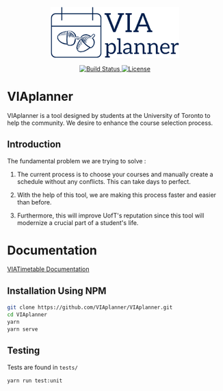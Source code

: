 <p align="center">
  <a href="https://docs.viaplanner.ca/" target="_blank">
    <img alt="VIAplanner" width="300" src="./VIA-Planner-Blue.png">
  </a>
</p>

<p align="center"> 
   <a href="https://app.netlify.com/sites/viatimetable/deploys">
    <img alt="Build Status" src="https://api.netlify.com/api/v1/badges/3b870967-d243-450c-8672-3add3187a16f/deploy-status">
  </a>
  <a href="https://github.com/VIAplanner/VIAplanner/blob/master/LICENSE">
    <img alt="License" src="https://img.shields.io/badge/license-GPL-green?style=flat">
  </a>
</p>


# VIAplanner

VIAplanner is a tool designed by students at the University of Toronto to help the community. We desire to enhance the course selection process.

## Introduction

The fundamental problem we are trying to solve :
1. The current process is to choose your courses and manually create a schedule without any conflicts. This can take days to perfect.

2. With the help of this tool, we are making this process faster and easier than before.

3. Furthermore, this will improve UofT's reputation since this tool will modernize a crucial part of a student's life.

# Documentation
[VIATimetable Documentation](https://docs.viaplanner.ca)

## Installation Using NPM

```sh
git clone https://github.com/VIAplanner/VIAplanner.git
cd VIAplanner
yarn
yarn serve
```

## Testing

Tests are found in `tests/`

```sh
yarn run test:unit
```
